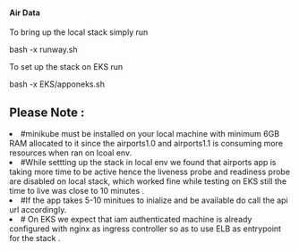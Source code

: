 #### Air Data ###

To bring up the local stack simply run 

bash -x runway.sh 

To set up the stack on EKS run 

bash -x EKS/apponeks.sh


Please Note :
--------------- 
<li> #minikube must be installed on your local machine with minimum 6GB RAM allocated to it since the airports1.0 and airports1.1 is consuming more resources when ran on lcoal env. </li>
<li> #While settting up the stack in local env we found that airports app is taking more time to be active hence the liveness probe and readiness probe are disabled on local stack, which worked fine while testing on EKS still the time to live was close to 10 minutes . </li>
<li> #If the app takes 5-10 minitues to inialize and be available do call the api url accordingly.  </li>
<li> # On EKS we expect that iam authenticated machine is already configured with nginx as ingress controller so as to use ELB as entrypoint for the stack .  </li>
